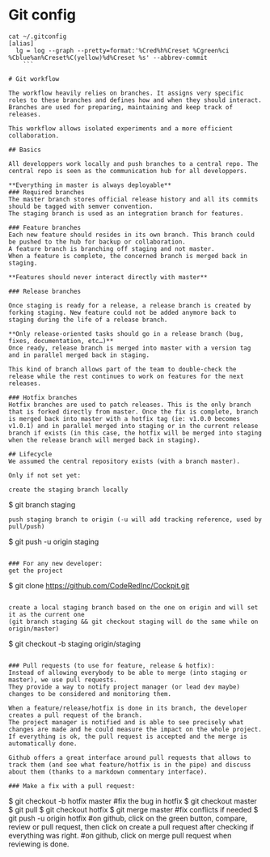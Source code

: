 <!-- TITLE: Git -->
<!-- SUBTITLE: A quick summary of Git -->

# Git config
```
cat ~/.gitconfig
[alias]
  lg = log --graph --pretty=format:'%Cred%h%Creset %Cgreen%ci %Cblue%an%Creset%C(yellow)%d%Creset %s' --abbrev-commit
	```
	
# Git workflow

The workflow heavily relies on branches. It assigns very specific roles to these branches and defines how and when they should interact. Branches are used for preparing, maintaining and keep track of releases.

This workflow allows isolated experiments and a more efficient collaboration.

## Basics

All developpers work locally and push branches to a central repo. The central repo is seen as the communication hub for all developpers.

**Everything in master is always deployable**
### Required branches
The master branch stores official release history and all its commits should be tagged with semver convention.
The staging branch is used as an integration branch for features.

### Feature branches
Each new feature should resides in its own branch. This branch could be pushed to the hub for backup or collaboration.
A feature branch is branching off staging and not master.
When a feature is complete, the concerned branch is merged back in staging.

**Features should never interact directly with master**

### Release branches

Once staging is ready for a release, a release branch is created by forking staging. New feature could not be added anymore back to staging during the life of a release branch.

**Only release-oriented tasks should go in a release branch (bug, fixes, documentation, etc…)**
Once ready, release branch is merged into master with a version tag and in parallel merged back in staging.

This kind of branch allows part of the team to double-check the release while the rest continues to work on features for the next releases.

### Hotfix branches
Hotfix branches are used to patch releases. This is the only branch that is forked directly from master. Once the fix is complete, branch is merged back into master with a hotfix tag (ie: v1.0.0 becomes v1.0.1) and in parallel merged into staging or in the current release branch if exists (in this case, the hotfix will be merged into staging when the release branch will merged back in staging).

## Lifecycle
We assumed the central repository exists (with a branch master).

Only if not set yet:

create the staging branch locally
```
$ git branch staging
```
push staging branch to origin (-u will add tracking reference, used by pull/push)
```
$ git push -u origin staging
```

### For any new developer:
get the project
```
$ git clone https://github.com/CodeRedInc/Cockpit.git 
```

create a local staging branch based on the one on origin and will set it as the current one 
(git branch staging && git checkout staging will do the same while on origin/master)
```
$ git checkout -b staging origin/staging
```

### Pull requests (to use for feature, release & hotfix):
Instead of allowing everybody to be able to merge (into staging or master), we use pull requests.
They provide a way to notify project manager (or lead dev maybe) changes to be considered and monitoring them.

When a feature/release/hotfix is done in its branch, the developer creates a pull request of the branch.
The project manager is notified and is able to see precisely what changes are made and he could measure the impact on the whole project. 
If everything is ok, the pull request is accepted and the merge is automatically done.

Github offers a great interface around pull requests that allows to track them (and see what feature/hotfix is in the pipe) and discuss about them (thanks to a markdown commentary interface).

### Make a fix with a pull request:
```
$ git checkout -b hotfix master
#fix the bug in hotfix
$ git checkout master
$ git pull
$ git checkout hotfix
$ git merge master
#fix conflicts if needed
$ git push -u origin hotfix
#on github, click on the green button, compare, review or pull request, then click on create a pull request after checking if everything was right.
#on github, click on merge pull request when reviewing is done.
```